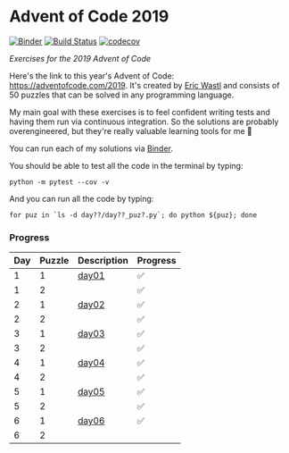# Advent of Code 2019

[![Binder](https://mybinder.org/badge_logo.svg)](https://mybinder.org/v2/gh/KirstieJane/advent-code-2019/master?urlpath=lab)
[![Build Status](https://travis-ci.com/KirstieJane/advent-code-2019.svg?branch=master)](https://travis-ci.com/KirstieJane/advent-code-2019)
[![codecov](https://codecov.io/gh/KirstieJane/advent-code-2019/branch/master/graph/badge.svg)](https://codecov.io/gh/KirstieJane/advent-code-2019)

*Exercises for the 2019 Advent of Code*

Here's the link to this year's Advent of Code: https://adventofcode.com/2019.
It's created by [Eric Wastl](http://was.tl/) and consists of 50 puzzles that can be solved in any programming language.

My main goal with these exercises is to feel confident writing tests and having them run via continuous integration.
So the solutions are probably overengineered, but they're really valuable learning tools for me 💖

You can run each of my solutions via [Binder](https://mybinder.org/v2/gh/KirstieJane/advent-code-2019/master?urlpath=lab).

You should be able to test all the code in the terminal by typing:

```
python -m pytest --cov -v
```

And you can run all the code by typing:

```
for puz in `ls -d day??/day??_puz?.py`; do python ${puz}; done
```

### Progress

| Day | Puzzle | Description | Progress |
| --- | ------ | ----------- | -------- |
| 1   | 1      | [day01](day01/puzzle_desc.md) | ✅ |
| 1   | 2      |             | ✅ |
| 2   | 1      | [day02](day02/puzzle_desc.md) | ✅ |
| 2   | 2      |  | ✅ |
| 3   | 1      | [day03](day03/puzzle_desc.md) | ✅ |
| 3   | 2      |  | ✅ |
| 4   | 1      | [day04](day04/puzzle_desc.md) | ✅ |
| 4   | 2      |  | ✅ |
| 5   | 1      | [day05](day05/puzzle_desc.md) | ✅ |
| 5   | 2      |  | ✅ |
| 6   | 1      | [day06](day06/puzzle_desc.md) | ✅ |
| 6   | 2      |  |  |
